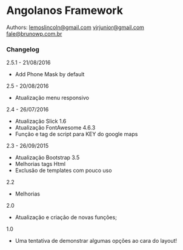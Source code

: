 Angolanos Framework
=========

Authors: 
lemoslincoln@gmail.com
vjrjunior@gmail.com
fale@brunowp.com.br 


### Changelog
2.5.1 - 21/08/2016
- Add Phone Mask by default

2.5 - 20/08/2016
- Atualização menu responsivo

2.4 - 26/07/2016
- Atualização Slick 1.6
- Atualização FontAwesome 4.6.3
- Função e tag de script para KEY do google maps

2.3 - 26/09/2015
- Atualização Bootstrap 3.5
- Melhorias tags Html
- Exclusão de templates com pouco uso

2.2
- Melhorias

2.0 
- Atualização e criação de novas funções;

1.0
- Uma tentativa de demonstrar algumas opções ao cara do layout!

